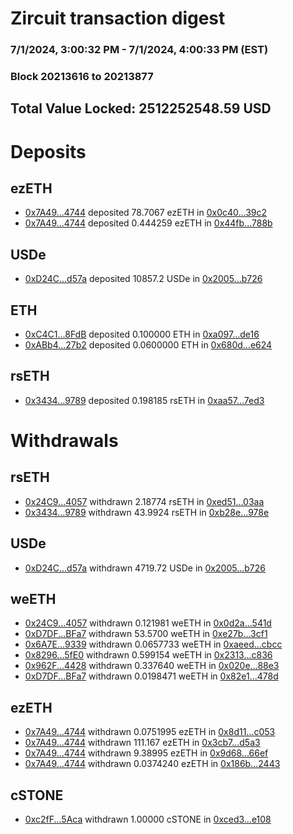 # Zircuit transaction digest
### 7/1/2024, 3:00:32 PM - 7/1/2024, 4:00:33 PM (EST)
### Block 20213616 to 20213877

## Total Value Locked: 2512252548.59 USD

# Deposits
## ezETH
- [0x7A49...4744](https://etherscan.io/address/0x7A493Be5c2ce014cD049Bf178a1ac0Db1B434744) deposited 78.7067 ezETH in [0x0c40...39c2](https://etherscan.io/tx/0x7A493Be5c2ce014cD049Bf178a1ac0Db1B434744)
- [0x7A49...4744](https://etherscan.io/address/0x7A493Be5c2ce014cD049Bf178a1ac0Db1B434744) deposited 0.444259 ezETH in [0x44fb...788b](https://etherscan.io/tx/0x7A493Be5c2ce014cD049Bf178a1ac0Db1B434744)
## USDe
- [0xD24C...d57a](https://etherscan.io/address/0xD24Cfe2d0fa81369ca6291c28ac5426e16B6d57a) deposited 10857.2 USDe in [0x2005...b726](https://etherscan.io/tx/0xD24Cfe2d0fa81369ca6291c28ac5426e16B6d57a)
## ETH
- [0xC4C1...8FdB](https://etherscan.io/address/0xC4C1acE62c9df14a5f1928f8b1B943239DBd8FdB) deposited 0.100000 ETH in [0xa097...de16](https://etherscan.io/tx/0xC4C1acE62c9df14a5f1928f8b1B943239DBd8FdB)
- [0xABb4...27b2](https://etherscan.io/address/0xABb4C8A18B4f685a058B67f2a92E2e9222D627b2) deposited 0.0600000 ETH in [0x680d...e624](https://etherscan.io/tx/0xABb4C8A18B4f685a058B67f2a92E2e9222D627b2)
## rsETH
- [0x3434...9789](https://etherscan.io/address/0x34349c5569e7B846c3558961552D2202760A9789) deposited 0.198185 rsETH in [0xaa57...7ed3](https://etherscan.io/tx/0x34349c5569e7B846c3558961552D2202760A9789)
# Withdrawals
## rsETH
- [0x24C9...4057](https://etherscan.io/address/0x24C99c4f527559d4fEFA735f5732F0a478864057) withdrawn 2.18774 rsETH in [0xed51...03aa](https://etherscan.io/tx/0x24C99c4f527559d4fEFA735f5732F0a478864057)
- [0x3434...9789](https://etherscan.io/address/0x34349c5569e7B846c3558961552D2202760A9789) withdrawn 43.9924 rsETH in [0xb28e...978e](https://etherscan.io/tx/0x34349c5569e7B846c3558961552D2202760A9789)
## USDe
- [0xD24C...d57a](https://etherscan.io/address/0xD24Cfe2d0fa81369ca6291c28ac5426e16B6d57a) withdrawn 4719.72 USDe in [0x2005...b726](https://etherscan.io/tx/0xD24Cfe2d0fa81369ca6291c28ac5426e16B6d57a)
## weETH
- [0x24C9...4057](https://etherscan.io/address/0x24C99c4f527559d4fEFA735f5732F0a478864057) withdrawn 0.121981 weETH in [0x0d2a...541d](https://etherscan.io/tx/0x24C99c4f527559d4fEFA735f5732F0a478864057)
- [0xD7DF...BFa7](https://etherscan.io/address/0xD7DF7E085214743530afF339aFC420c7c720BFa7) withdrawn 53.5700 weETH in [0xe27b...3cf1](https://etherscan.io/tx/0xD7DF7E085214743530afF339aFC420c7c720BFa7)
- [0x6A7E...9339](https://etherscan.io/address/0x6A7E7c3F339035Bb028D012E84FEcfb0D63e9339) withdrawn 0.0657733 weETH in [0xaeed...cbcc](https://etherscan.io/tx/0x6A7E7c3F339035Bb028D012E84FEcfb0D63e9339)
- [0x8296...5fE0](https://etherscan.io/address/0x829606ca2A92f0c30992d35E1BF672F50B875fE0) withdrawn 0.599154 weETH in [0x2313...c836](https://etherscan.io/tx/0x829606ca2A92f0c30992d35E1BF672F50B875fE0)
- [0x962F...4428](https://etherscan.io/address/0x962FC8a689B81b6504491d6C95f7A112D3304428) withdrawn 0.337640 weETH in [0x020e...88e3](https://etherscan.io/tx/0x962FC8a689B81b6504491d6C95f7A112D3304428)
- [0xD7DF...BFa7](https://etherscan.io/address/0xD7DF7E085214743530afF339aFC420c7c720BFa7) withdrawn 0.0198471 weETH in [0x82e1...478d](https://etherscan.io/tx/0xD7DF7E085214743530afF339aFC420c7c720BFa7)
## ezETH
- [0x7A49...4744](https://etherscan.io/address/0x7A493Be5c2ce014cD049Bf178a1ac0Db1B434744) withdrawn 0.0751995 ezETH in [0x8d11...c053](https://etherscan.io/tx/0x7A493Be5c2ce014cD049Bf178a1ac0Db1B434744)
- [0x7A49...4744](https://etherscan.io/address/0x7A493Be5c2ce014cD049Bf178a1ac0Db1B434744) withdrawn 111.167 ezETH in [0x3cb7...d5a3](https://etherscan.io/tx/0x7A493Be5c2ce014cD049Bf178a1ac0Db1B434744)
- [0x7A49...4744](https://etherscan.io/address/0x7A493Be5c2ce014cD049Bf178a1ac0Db1B434744) withdrawn 9.38995 ezETH in [0x9d68...66ef](https://etherscan.io/tx/0x7A493Be5c2ce014cD049Bf178a1ac0Db1B434744)
- [0x7A49...4744](https://etherscan.io/address/0x7A493Be5c2ce014cD049Bf178a1ac0Db1B434744) withdrawn 0.0374240 ezETH in [0x186b...2443](https://etherscan.io/tx/0x7A493Be5c2ce014cD049Bf178a1ac0Db1B434744)
## cSTONE
- [0xc2fF...5Aca](https://etherscan.io/address/0xc2fF6F3951d2a495Affdbda5eEf3b69450c25Aca) withdrawn 1.00000 cSTONE in [0xced3...e108](https://etherscan.io/tx/0xc2fF6F3951d2a495Affdbda5eEf3b69450c25Aca)
